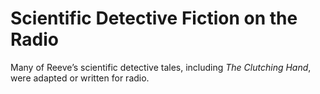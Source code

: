 # Scientific Detective Fiction on the Radio

Many of Reeve’s scientific detective tales, including <i>The Clutching Hand</i>, were adapted or written for radio. &nbsp;